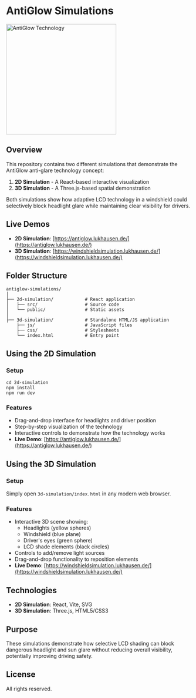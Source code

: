 # AntiGlow Simulations

<img src="./2d-simulation/src/assets/logo.png" alt="AntiGlow Technology" width="300" />

## Overview

This repository contains two different simulations that demonstrate the AntiGlow anti-glare technology concept:

1. **2D Simulation** - A React-based interactive visualization
2. **3D Simulation** - A Three.js-based spatial demonstration

Both simulations show how adaptive LCD technology in a windshield could selectively block headlight glare while maintaining clear visibility for drivers.

## Live Demos

- **2D Simulation**: [https://antiglow.lukhausen.de/](https://antiglow.lukhausen.de/)
- **3D Simulation**: [https://windshieldsimulation.lukhausen.de/](https://windshieldsimulation.lukhausen.de/)

## Folder Structure

```
antiglow-simulations/
│
├── 2d-simulation/            # React application
│   ├── src/                  # Source code
│   └── public/               # Static assets
│
├── 3d-simulation/            # Standalone HTML/JS application
    ├── js/                   # JavaScript files
    ├── css/                  # Stylesheets
    └── index.html            # Entry point
```

## Using the 2D Simulation

### Setup
```
cd 2d-simulation
npm install
npm run dev
```

### Features
- Drag-and-drop interface for headlights and driver position
- Step-by-step visualization of the technology
- Interactive controls to demonstrate how the technology works
- **Live Demo**: [https://antiglow.lukhausen.de/](https://antiglow.lukhausen.de/)

## Using the 3D Simulation

### Setup
Simply open `3d-simulation/index.html` in any modern web browser.

### Features
- Interactive 3D scene showing:
  - Headlights (yellow spheres)
  - Windshield (blue plane)
  - Driver's eyes (green sphere) 
  - LCD shade elements (black circles)
- Controls to add/remove light sources
- Drag-and-drop functionality to reposition elements
- **Live Demo**: [https://windshieldsimulation.lukhausen.de/](https://windshieldsimulation.lukhausen.de/)

## Technologies

- **2D Simulation**: React, Vite, SVG
- **3D Simulation**: Three.js, HTML5/CSS3

## Purpose

These simulations demonstrate how selective LCD shading can block dangerous headlight and sun glare without reducing overall visibility, potentially improving driving safety.

## License

All rights reserved.